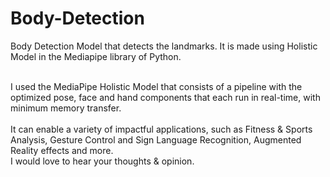 # Body-Detection
Body Detection Model that detects the landmarks. It is made using Holistic Model in the Mediapipe library of Python.
<br><br>

I used the MediaPipe Holistic Model that consists of a pipeline with the optimized pose, face and hand components that each run in real-time, with minimum memory transfer.
<br><br>
It can enable a variety of impactful applications, such as Fitness & Sports Analysis, Gesture Control and Sign Language Recognition, Augmented Reality effects and more.
<br>
I would love to hear your thoughts & opinion.
